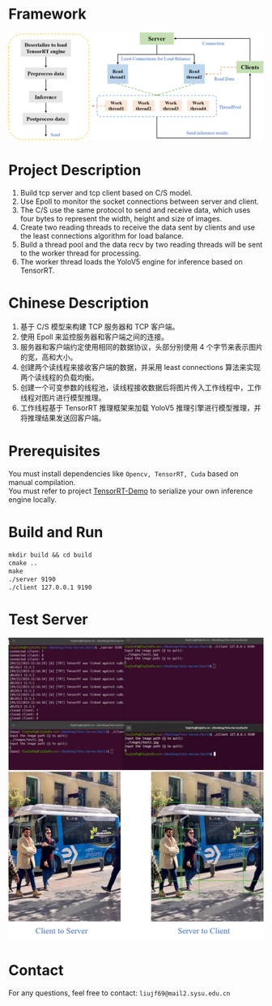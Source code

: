 # Framework
<div align=center>
<img src="https://github.com/liujf69/YoloV5-Server/blob/main/framework.png"/>
</div>

# Project Description
1. Build tcp server and tcp client based on C/S model. <br />
2. Use Epoll to monitor the socket connections between server and client. <br />
3. The C/S use the same protocol to send and receive data, which uses four bytes to represent the width, height and size of images. <br />
4. Create two reading threads to receive the data sent by clients and use the least connections algorithm for load balance. <br />
5. Build a thread pool and the data recv by two reading threads will be sent to the worker thread for processing. <br />
6. The worker thread loads the YoloV5 engine for inference based on TensorRT. <br />

# Chinese Description
1. 基于 C/S 模型来构建 TCP 服务器和 TCP 客户端。<br />
2. 使用 Epoll 来监控服务器和客户端之间的连接。<br />
3. 服务器和客户端约定使用相同的数据协议，头部分别使用 4 个字节来表示图片的宽，高和大小。<br />
4. 创建两个读线程来接收客户端的数据，并采用 least connections 算法来实现两个读线程的负载均衡。<br />
5. 创建一个可变参数的线程池，读线程接收数据后将图片传入工作线程中，工作线程对图片进行模型推理。<br />
6. 工作线程基于 TensorRT 推理框架来加载 YoloV5 推理引擎进行模型推理，并将推理结果发送回客户端。<br />

# Prerequisites
You must install dependencies like ```Opencv, TensorRT, Cuda``` based on manual compilation. <br />
You must refer to project [TensorRT-Demo](https://github.com/liujf69/TensorRT-Demo/tree/master/TRT_YoloV5) to serialize your own inference engine locally. <br />

# Build and Run
```
mkdir build && cd build
cmake ..
make
./server 9190
./client 127.0.0.1 9190
```

# Test Server
<div align=center>
<img src="https://github.com/liujf69/YoloV5-Server/blob/main/test_server.png"/>
</div>
<div align=center>
<img src="https://github.com/liujf69/YoloV5-Server/blob/main/show.png"/>
</div>

# Contact
For any questions, feel free to contact: ```liujf69@mail2.sysu.edu.cn```
